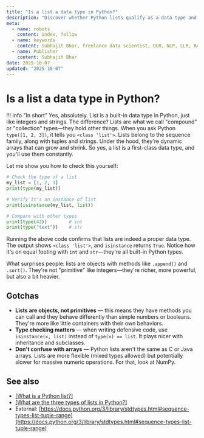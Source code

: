 ```yaml
---
title: "Is a list a data type in Python?"
description: "Discover whether Python lists qualify as a data type and how they differ from primitive types like integers and strings."
meta:
  - name: robots
    content: index, follow
  - name: keywords
    content: Subhajit Bhar, freelance data scientist, OCR, NLP, LLM, RAG, knowledge base, python, lists, basics
  - name: Publisher
    content: Subhajit Bhar
date: 2025-10-07
updated: "2025-10-07"
---
```


# Is a list a data type in Python?

<!-- more -->

!!! info "In short"
    Yes, absolutely. List is a built-in data type in Python, just like integers and strings. The difference? Lists are what we call "compound" or "collection" types—they hold other things. When you ask Python `type([1, 2, 3])`, it tells you `<class 'list'>`. Lists belong to the sequence family, along with tuples and strings. Under the hood, they're dynamic arrays that can grow and shrink. So yes, a list is a first-class data type, and you'll use them constantly.

Let me show you how to check this yourself:

```python
# Check the type of a list
my_list = [1, 2, 3]
print(type(my_list))

# Verify it's an instance of list
print(isinstance(my_list, list))

# Compare with other types
print(type(42))        # int
print(type("text"))    # str
```

Running the above code confirms that lists are indeed a proper data type. The output shows `<class 'list'>`, and `isinstance` returns `True`. Notice how it's on equal footing with `int` and `str`—they're all built-in Python types.

What surprises people: lists are objects with methods like `.append()` and `.sort()`. They're not "primitive" like integers—they're richer, more powerful, but also a bit heavier.

## Gotchas

* **Lists are objects, not primitives** — this means they have methods you can call and they behave differently than simple numbers or booleans. They're more like little containers with their own behaviors.
* **Type checking matters** — when writing defensive code, use `isinstance(x, list)` instead of `type(x) == list`. It plays nicer with inheritance and subclasses.
* **Don't confuse with arrays** — Python lists aren't the same as C or Java arrays. Lists are more flexible (mixed types allowed) but potentially slower for massive numeric operations. For that, look at NumPy.

## See also

* [[What is a Python list?]](./what-is-a-python-list.md)
* [[What are the three types of lists in Python?]](./three-types-of-lists-in-python.md)
* External: [https://docs.python.org/3/library/stdtypes.html#sequence-types-list-tuple-range](https://docs.python.org/3/library/stdtypes.html#sequence-types-list-tuple-range)

<script type="application/ld+json">
{
  "@context": "https://schema.org",
  "@type": "FAQPage",
  "mainEntity": [{
    "@type": "Question",
    "name": "Is a list a data type in Python?",
    "acceptedAnswer": {
      "@type": "Answer",
      "text": "Yes, absolutely. List is a built-in data type in Python, just like integers and strings. The difference? Lists are what we call compound or collection types—they hold other things. When you ask Python type([1, 2, 3]), it tells you <class 'list'>. Lists belong to the sequence family, along with tuples and strings. Under the hood, they're dynamic arrays that can grow and shrink. So yes, a list is a first-class data type, and you'll use them constantly."
    }
  }]
}
</script>
